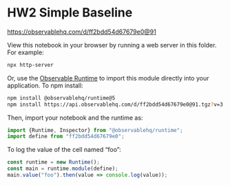 # HW2 Simple Baseline

https://observablehq.com/d/ff2bdd54d67679e0@91

View this notebook in your browser by running a web server in this folder. For
example:

~~~sh
npx http-server
~~~

Or, use the [Observable Runtime](https://github.com/observablehq/runtime) to
import this module directly into your application. To npm install:

~~~sh
npm install @observablehq/runtime@5
npm install https://api.observablehq.com/d/ff2bdd54d67679e0@91.tgz?v=3
~~~

Then, import your notebook and the runtime as:

~~~js
import {Runtime, Inspector} from "@observablehq/runtime";
import define from "ff2bdd54d67679e0";
~~~

To log the value of the cell named “foo”:

~~~js
const runtime = new Runtime();
const main = runtime.module(define);
main.value("foo").then(value => console.log(value));
~~~
